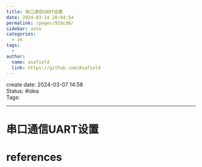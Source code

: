 ```yaml
---
title: 串口通信UART设置
date: 2024-03-14 20:04:54
permalink: /pages/92dcd6/
sidebar: auto
categories:
  - zk
tags:
  - 
author: 
  name: asafield
  link: https://github.com/Asafield
---
```


create date: 2024-03-07 14:58  
Status: #idea  
Tags: 

---

# 串口通信UART设置

# references
